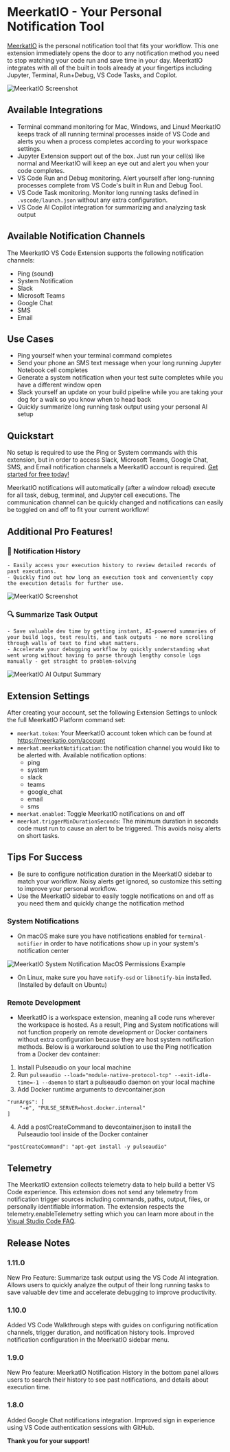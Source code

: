 # MeerkatIO - Your Personal Notification Tool

[MeerkatIO](https://meerkatio.com) is the personal notification tool that fits your workflow. This one extension immediately opens the door to any notification method you need to stop watching your code run and save time in your day. MeerkatIO integrates with all of the built in tools already at your fingertips including Jupyter, Terminal, Run+Debug, VS Code Tasks, and Copilot.

![MeerkatIO Screenshot](./images/meerkatio-overview.png)

## Available Integrations
- Terminal command monitoring for Mac, Windows, and Linux! MeerkatIO keeps track of all running terminal processes inside of VS Code and alerts you when a process completes according to your workspace settings.
- Jupyter Extension support out of the box. Just run your cell(s) like normal and MeerkatIO will keep an eye out and alert you when your code completes.
- VS Code Run and Debug monitoring. Alert yourself after long-running processes complete from VS Code's built in Run and Debug Tool.
- VS Code Task monitoring. Monitor long running tasks defined in `.vscode/launch.json` without any extra configuration.
- VS Code AI Copilot integration for summarizing and analyzing task output

## Available Notification Channels

The MeerkatIO VS Code Extension supports the following notification channels:
- Ping (sound)
- System Notification
- Slack
- Microsoft Teams
- Google Chat
- SMS
- Email

## Use Cases
- Ping yourself when your terminal command completes
- Send your phone an SMS text message when your long running Jupyter Notebook cell completes
- Generate a system notification when your test suite completes while you have a different window open
- Slack yourself an update on your build pipeline while you are taking your dog for a walk so you know when to head back
- Quickly summarize long running task output using your personal AI setup

## Quickstart
No setup is required to use the Ping or System commands with this extension, but in order to access Slack, Microsoft Teams, Google Chat, SMS, and Email notification channels a MeerkatIO account is required. [Get started for free today!](https://meerkatio.com/register)

MeerkatIO notifications will automatically (after a window reload) execute for all task, debug, terminal, and Jupyter cell executions. The communication channel can be quickly changed and notifications can easily be toggled on and off to fit your current workflow!

## Additional Pro Features!

### 📜 Notification History
    - Easily access your execution history to review detailed records of past executions. 
    - Quickly find out how long an execution took and conveniently copy the execution details for further use.

![MeerkatIO Screenshot](./walkthroughs/thumbnails/notification-history.png)

### 🔍 Summarize Task Output
    - Save valuable dev time by getting instant, AI-powered summaries of your build logs, test results, and task outputs - no more scrolling through walls of text to find what matters.
    - Accelerate your debugging workflow by quickly understanding what went wrong without having to parse through lengthy console logs manually - get straight to problem-solving

![MeerkatIO AI Output Summary](./images/summarize.png)

## Extension Settings
After creating your account, set the following Extension Settings to unlock the full MeerkatIO Platform command set:

* `meerkat.token`: Your MeerkatIO account token which can be found at https://meerkatio.com/account
* `meerkat.meerkatNotification`: the notification channel you would like to be alerted with. Available notification options:
    * ping
    * system
    * slack
    * teams
    * google_chat
    * email
    * sms
* `meerkat.enabled`: Toggle MeerkatIO notifications on and off
* `meerkat.triggerMinDurationSeconds`: The minimum duration in seconds code must run to cause an alert to be triggered. This avoids noisy alerts on short tasks.

## Tips For Success
- Be sure to configure notification duration in the MeerkatIO sidebar to match your workflow. Noisy alerts get ignored, so customize this setting to improve your personal workflow.
- Use the MeerkatIO sidebar to easily toggle notifications on and off as you need them and quickly change the notification method

### System Notifications
- On macOS make sure you have notifications enabled for `terminal-notifier` in order to have notifications show up in your system's notification center

![MeerkatIO System Notification MacOS Permissions Example](./images/terminal-notifier-permissions.png)

- On Linux, make sure you have `notify-osd` or `libnotify-bin` installed. (Installed by default on Ubuntu)

### Remote Development

- MeerkatIO is a workspace extension, meaning all code runs wherever the workspace is hosted. As a result, Ping and System notifications will not function properly on remote development or Docker containers without extra configuration because they are host system notification methods. Below is a workaround solution to use the Ping notification from a Docker dev container:

1. Install Pulseaudio on your local machine
2. Run `pulseaudio --load="module-native-protocol-tcp" --exit-idle-time=-1 --daemon` to start a pulseaudio daemon on your local machine
3. Add Docker runtime arguments to devcontainer.json
```
"runArgs": [
    "-e", "PULSE_SERVER=host.docker.internal"
]
```
4. Add a postCreateCommand to devcontainer.json to install the Pulseaudio tool inside of the Docker container
```
"postCreateCommand": "apt-get install -y pulseaudio"
```

## Telemetry
The MeerkatIO extension collects telemetry data to help build a better VS Code experience. This extension does not send any telemetry from notification trigger sources including commands, paths, output, files, or personally identifiable information. The extension respects the telemetry.enableTelemetry setting which you can learn more about in the [Visual Studio Code FAQ](https://code.visualstudio.com/docs/supporting/faq#_how-to-disable-telemetry-reporting).

## Release Notes

### 1.11.0

New Pro Feature: Summarize task output using the VS Code AI integration. Allows users to quickly analyze the output of their long running tasks to save valuable dev time and accelerate debugging to improve productivity.

### 1.10.0

Added VS Code Walkthrough steps with guides on configuring notification channels, trigger duration, and notification history tools. Improved notification configuration in the MeerkatIO sidebar menu.

### 1.9.0

New Pro feature: MeerkatIO Notification History in the bottom panel allows users to search their history to see past notifications, and details about execution time.

### 1.8.0

Added Google Chat notifications integration. Improved sign in experience using VS Code authentication sessions with GitHub.


**Thank you for your support!**

